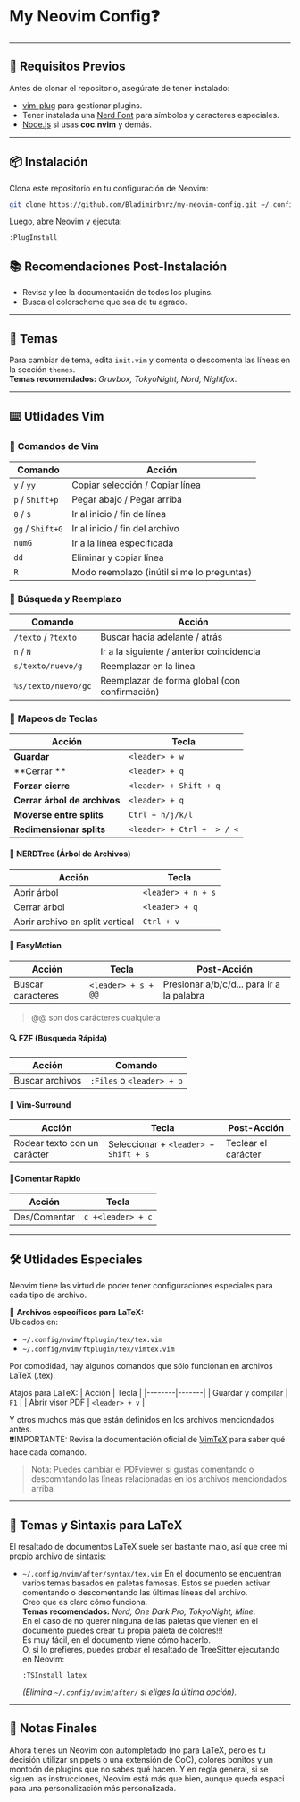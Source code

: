 #  **My Neovim Config**❓

---

## 🚀 **Requisitos Previos**
Antes de clonar el repositorio, asegúrate de tener instalado:
- [vim-plug](https://github.com/junegunn/vim-plug) para gestionar plugins.
- Tener instalada una [Nerd Font](https://www.nerdfonts.com/) para símbolos y caracteres especiales.
- [Node.js](https://nodejs.org/) si usas **coc.nvim** y demás.

---

## 📦 **Instalación**
Clona este repositorio en tu configuración de Neovim:

```sh
git clone https://github.com/Bladimirbnrz/my-neovim-config.git ~/.config/nvim
```

Luego, abre Neovim y ejecuta:

```vim
:PlugInstall
```
## 📚 **Recomendaciones Post-Instalación**
- Revisa y lee la documentación de todos los plugins.
- Busca el colorscheme que sea de tu agrado. 

---
## 🎨 **Temas**
Para cambiar de tema, edita `init.vim` y comenta o descomenta las líneas en la sección `themes`.  
 **Temas recomendados:** *Gruvbox, TokyoNight, Nord, Nightfox*.

---

## ⌨️ **Utlidades Vim**
### 🔹 **Comandos de Vim**
| Comando | Acción |
|---------|--------|
| `y` / `yy` | Copiar selección / Copiar línea |
| `p` / `Shift+p` | Pegar abajo / Pegar arriba |
| `0` / `$` | Ir al inicio / fin de línea |
| `gg` / `Shift+G` | Ir al inicio / fin del archivo |
| `numG` | Ir a la línea especificada |
| `dd` | Eliminar y copiar línea |
| `R` | Modo reemplazo (inútil si me lo preguntas) |

### 🔹 **Búsqueda y Reemplazo**
| Comando | Acción |
|---------|--------|
| `/texto` / `?texto` | Buscar hacia adelante / atrás |
| `n` / `N` | Ir a la siguiente / anterior coincidencia |
| `s/texto/nuevo/g` | Reemplazar en la línea |
| `%s/texto/nuevo/gc` | Reemplazar de forma global (con confirmación) |

### 🔹 **Mapeos de Teclas**
| Acción | Tecla |
|--------|-------|
| **Guardar** | `<leader> + w` |
| **Cerrar ** | `<leader> + q` |
| **Forzar cierre** | `<leader> + Shift + q` |
| **Cerrar árbol de archivos** | `<leader> + q` |
| **Moverse entre splits** | `Ctrl + h/j/k/l` |
| **Redimensionar splits** | `<leader> + Ctrl +  > / <` |

#### 🌳 **NERDTree (Árbol de Archivos)**
| Acción | Tecla |
|--------|-------|
| Abrir árbol | `<leader> + n + s` |
| Cerrar árbol | `<leader> + q` |
| Abrir archivo en split vertical | `Ctrl + v` |

#### 🎯 **EasyMotion**
| Acción | Tecla |Post-Acción|
|--------|-------|-----------|
| Buscar caracteres | `<leader> + s + @@` | Presionar a/b/c/d... para ir a la palabra
>@@ son dos carácteres cualquiera

#### 🔍 **FZF (Búsqueda Rápida)**
| Acción | Comando |
|--------|---------|
| Buscar archivos | `:Files` o `<leader> + p` |

#### 📝 **Vim-Surround**
| Acción | Tecla | Post-Acción |
|--------|-------|-------------|
| Rodear texto con un carácter | Seleccionar + `<leader> + Shift + s` | Teclear el carácter |

#### 📌**Comentar Rápido**
| Acción | Tecla |
|--------|-------|
|Des/Comentar| `c +<leader> + c`
---

## 🛠 **Utlidades Especiales**
Neovim tiene las virtud de poder tener configuraciones especiales para cada tipo de archivo.

📂 **Archivos específicos para LaTeX:**  
Ubicados en:
- `~/.config/nvim/ftplugin/tex/tex.vim`
- `~/.config/nvim/ftplugin/tex/vimtex.vim`

Por comodidad, hay algunos comandos que sólo funcionan en archivos LaTeX (.tex).

 Atajos para LaTeX:
| Acción | Tecla |
|--------|-------|
| Guardar y compilar | `F1` |
| Abrir visor PDF | `<leader> + v` |


Y otros muchos más que están definidos en los archivos menciondados antes.
<br>❗❗IMPORTANTE: Revisa la documentación oficial de [VimTeX](https://github.com/lervag/vimtex) para saber qué hace cada comando.
>Nota: Puedes cambiar el PDFviewer si gustas comentando o descomntando las líneas relacionadas en los archivos menciondados arriba

---

## 🎨 **Temas y Sintaxis para LaTeX**
El resaltado de documentos LaTeX suele ser bastante malo, así que cree mi propio archivo de sintaxis:
- `~/.config/nvim/after/syntax/tex.vim`
En el documento se encuentran varios temas basados en paletas famosas. Estos se pueden activar comentando o descomentando las últimas líneas del archivo.
<br>Creo que es claro cómo funciona.
<br> **Temas recomendados:** *Nord, One Dark Pro, TokyoNight, Mine*.
<br> En el caso de no querer ninguna de las paletas que vienen en el documento puedes crear tu propia paleta de colores!!!
<br>Es muy fácil, en el documento viene cómo hacerlo.
<br> O, si lo prefieres, puedes probar el resaltado de TreeSitter ejecutando en Neovim:
   ```vim
   :TSInstall latex
   ```
   *(Elimina `~/.config/nvim/after/` si eliges la última opción).*
---
## 🐢 **Notas Finales**
Ahora tienes un Neovim con autompletado (no para LaTeX, pero es tu decisión utilizar snippets o una extensión de CoC), colores bonitos y un montoón de plugins que no sabes qué hacen. Y en regla general, si se siguen las instrucciones, Neovim está más que bien, aunque queda espaci para una personalización más personalizada.
